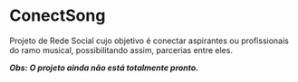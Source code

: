 # ConectSong 

Projeto de Rede Social cujo objetivo é conectar aspirantes ou profissionais do ramo musical, possibilitando assim, parcerias entre eles.

**_Obs: O projeto ainda não está totalmente pronto._**
 
